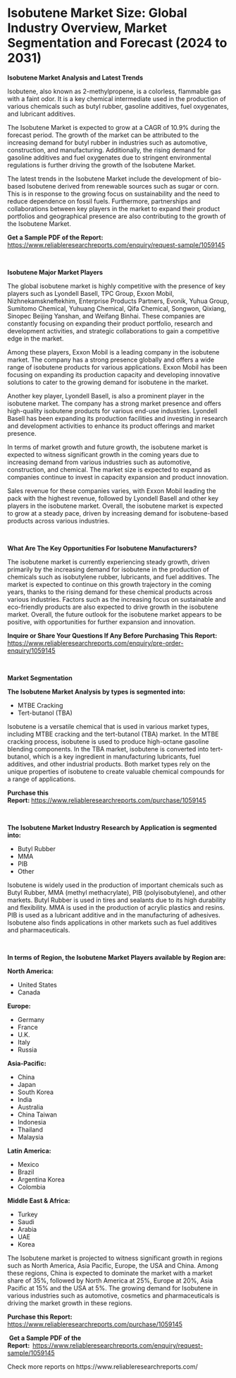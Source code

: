 <p><h1>Isobutene Market Size: Global Industry Overview, Market Segmentation and Forecast (2024 to 2031)</h1></p><p><strong>Isobutene Market Analysis and Latest Trends</strong></p>
<p><p>Isobutene, also known as 2-methylpropene, is a colorless, flammable gas with a faint odor. It is a key chemical intermediate used in the production of various chemicals such as butyl rubber, gasoline additives, fuel oxygenates, and lubricant additives.</p><p>The Isobutene Market is expected to grow at a CAGR of 10.9% during the forecast period. The growth of the market can be attributed to the increasing demand for butyl rubber in industries such as automotive, construction, and manufacturing. Additionally, the rising demand for gasoline additives and fuel oxygenates due to stringent environmental regulations is further driving the growth of the Isobutene Market.</p><p>The latest trends in the Isobutene Market include the development of bio-based Isobutene derived from renewable sources such as sugar or corn. This is in response to the growing focus on sustainability and the need to reduce dependence on fossil fuels. Furthermore, partnerships and collaborations between key players in the market to expand their product portfolios and geographical presence are also contributing to the growth of the Isobutene Market.</p></p>
<p><strong>Get a Sample PDF of the Report:&nbsp;</strong> <a href="https://www.reliableresearchreports.com/enquiry/request-sample/1059145">https://www.reliableresearchreports.com/enquiry/request-sample/1059145</a></p>
<p>&nbsp;</p>
<p><strong>Isobutene Major Market Players</strong></p>
<p><p>The global isobutene market is highly competitive with the presence of key players such as Lyondell Basell, TPC Group, Exxon Mobil, Nizhnekamskneftekhim, Enterprise Products Partners, Evonik, Yuhua Group, Sumitomo Chemical, Yuhuang Chemical, Qifa Chemical, Songwon, Qixiang, Sinopec Beijing Yanshan, and Weifang Binhai. These companies are constantly focusing on expanding their product portfolio, research and development activities, and strategic collaborations to gain a competitive edge in the market.</p><p>Among these players, Exxon Mobil is a leading company in the isobutene market. The company has a strong presence globally and offers a wide range of isobutene products for various applications. Exxon Mobil has been focusing on expanding its production capacity and developing innovative solutions to cater to the growing demand for isobutene in the market.</p><p>Another key player, Lyondell Basell, is also a prominent player in the isobutene market. The company has a strong market presence and offers high-quality isobutene products for various end-use industries. Lyondell Basell has been expanding its production facilities and investing in research and development activities to enhance its product offerings and market presence.</p><p>In terms of market growth and future growth, the isobutene market is expected to witness significant growth in the coming years due to increasing demand from various industries such as automotive, construction, and chemical. The market size is expected to expand as companies continue to invest in capacity expansion and product innovation.</p><p>Sales revenue for these companies varies, with Exxon Mobil leading the pack with the highest revenue, followed by Lyondell Basell and other key players in the isobutene market. Overall, the isobutene market is expected to grow at a steady pace, driven by increasing demand for isobutene-based products across various industries.</p></p>
<p>&nbsp;</p>
<p><strong>What Are The Key Opportunities For Isobutene Manufacturers?</strong></p>
<p><p>The isobutene market is currently experiencing steady growth, driven primarily by the increasing demand for isobutene in the production of chemicals such as isobutylene rubber, lubricants, and fuel additives. The market is expected to continue on this growth trajectory in the coming years, thanks to the rising demand for these chemical products across various industries. Factors such as the increasing focus on sustainable and eco-friendly products are also expected to drive growth in the isobutene market. Overall, the future outlook for the isobutene market appears to be positive, with opportunities for further expansion and innovation.</p></p>
<p><strong>Inquire or Share Your Questions If Any Before Purchasing This Report:</strong> <a href="https://www.reliableresearchreports.com/enquiry/pre-order-enquiry/1059145">https://www.reliableresearchreports.com/enquiry/pre-order-enquiry/1059145</a></p>
<p>&nbsp;</p>
<p><strong>Market Segmentation</strong></p>
<p><strong>The Isobutene Market Analysis by types is segmented into:</strong></p>
<p><ul><li>MTBE Cracking</li><li>Tert-butanol (TBA)</li></ul></p>
<p><p>Isobutene is a versatile chemical that is used in various market types, including MTBE cracking and the tert-butanol (TBA) market. In the MTBE cracking process, isobutene is used to produce high-octane gasoline blending components. In the TBA market, isobutene is converted into tert-butanol, which is a key ingredient in manufacturing lubricants, fuel additives, and other industrial products. Both market types rely on the unique properties of isobutene to create valuable chemical compounds for a range of applications.</p></p>
<p><strong>Purchase this Report:&nbsp;</strong><a href="https://www.reliableresearchreports.com/purchase/1059145">https://www.reliableresearchreports.com/purchase/1059145</a></p>
<p>&nbsp;</p>
<p><strong>The Isobutene Market Industry Research by Application is segmented into:</strong></p>
<p><ul><li>Butyl Rubber</li><li>MMA</li><li>PIB</li><li>Other</li></ul></p>
<p><p>Isobutene is widely used in the production of important chemicals such as Butyl Rubber, MMA (methyl methacrylate), PIB (polyisobutylene), and other markets. Butyl Rubber is used in tires and sealants due to its high durability and flexibility. MMA is used in the production of acrylic plastics and resins. PIB is used as a lubricant additive and in the manufacturing of adhesives. Isobutene also finds applications in other markets such as fuel additives and pharmaceuticals.</p></p>
<p>&nbsp;</p>
<p><strong>In terms of Region, the Isobutene Market Players available by Region are:</strong></p>
<p>
    <p> <strong> North America: </strong>
        <ul>
            <li>United States</li>
            <li>Canada</li>
        </ul>
        </p> 
    <p> <strong> Europe: </strong>
        <ul>
            <li>Germany</li>
            <li>France</li>
            <li>U.K.</li>
            <li>Italy</li>
            <li>Russia</li>
        </ul>
        </p> 
    <p> <strong> Asia-Pacific: </strong>
        <ul>
            <li>China</li>
            <li>Japan</li>
            <li>South Korea</li>
            <li>India</li>
            <li>Australia</li>
            <li>China Taiwan</li>
            <li>Indonesia</li>
            <li>Thailand</li>
            <li>Malaysia</li>
        </ul>
        </p> 
    <p> <strong> Latin America: </strong>
        <ul>
            <li>Mexico</li>
            <li>Brazil</li>
            <li>Argentina Korea</li>
            <li>Colombia</li>
        </ul>
        </p> 
    <p> <strong> Middle East & Africa: </strong>
        <ul>
            <li>Turkey</li>
            <li>Saudi</li>
            <li>Arabia</li>
            <li>UAE</li>
            <li>Korea</li>
        </ul>
    </p>
    </p>
<p><p>The Isobutene market is projected to witness significant growth in regions such as North America, Asia Pacific, Europe, the USA and China. Among these regions, China is expected to dominate the market with a market share of 35%, followed by North America at 25%, Europe at 20%, Asia Pacific at 15% and the USA at 5%. The growing demand for Isobutene in various industries such as automotive, cosmetics and pharmaceuticals is driving the market growth in these regions.</p></p>
<p><strong>Purchase this Report: </strong><a href="https://www.reliableresearchreports.com/purchase/1059145">https://www.reliableresearchreports.com/purchase/1059145</a></p>
<p>&nbsp;<strong>Get a Sample PDF of the Report:&nbsp;&nbsp;</strong><a href="https://www.reliableresearchreports.com/enquiry/request-sample/1059145">https://www.reliableresearchreports.com/enquiry/request-sample/1059145</a></p>
<p><strong></strong></p>
<p>Check more reports on https://www.reliableresearchreports.com/</p>